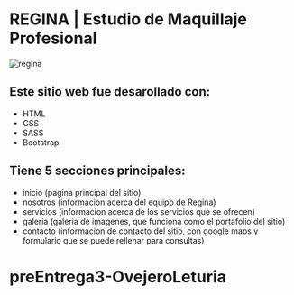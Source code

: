 # REGINA | Estudio de Maquillaje Profesional
![regina](https://user-images.githubusercontent.com/114772573/217278420-7783d2b0-1254-4ad4-b3c5-99bd1fe0d0d3.png)

## Este sitio web fue desarollado con:
- HTML
- CSS
- SASS
- Bootstrap

## Tiene 5 secciones principales:
- inicio (pagina principal del sitio)
- nosotros (informacion acerca del equipo de Regina)
- servicios (informacion acerca de los servicios que se ofrecen)
- galeria (galeria de imagenes, que funciona como el portafolio del sitio)
- contacto (informacion de contacto del sitio, con google maps y formulario que se puede rellenar para consultas)
# preEntrega3-OvejeroLeturia
